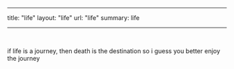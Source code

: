  ---
title: "life"
layout: "life"
url: "life"
summary: life

---
  &#8203;
  
  if life is a journey, then death is the destination so i guess you better enjoy the journey 